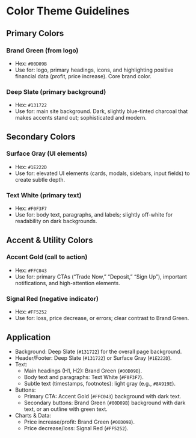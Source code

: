 # Color Theme Guidelines

## Primary Colors

### Brand Green (from logo)
- Hex: `#00D09B`
- Use for: logo, primary headings, icons, and highlighting positive financial data (profit, price increase). Core brand color.

### Deep Slate (primary background)
- Hex: `#131722`
- Use for: main site background. Dark, slightly blue-tinted charcoal that makes accents stand out; sophisticated and modern.

## Secondary Colors

### Surface Gray (UI elements)
- Hex: `#1E222D`
- Use for: elevated UI elements (cards, modals, sidebars, input fields) to create subtle depth.

### Text White (primary text)
- Hex: `#F0F3F7`
- Use for: body text, paragraphs, and labels; slightly off-white for readability on dark backgrounds.

## Accent & Utility Colors

### Accent Gold (call to action)
- Hex: `#FFC043`
- Use for: primary CTAs (“Trade Now,” “Deposit,” “Sign Up”), important notifications, and high-attention elements.

### Signal Red (negative indicator)
- Hex: `#FF5252`
- Use for: loss, price decrease, or errors; clear contrast to Brand Green.

## Application

- Background: Deep Slate (`#131722`) for the overall page background.
- Header/Footer: Deep Slate (`#131722`) or Surface Gray (`#1E222D`).
- Text:
    - Main headings (H1, H2): Brand Green (`#00D09B`).
    - Body text and paragraphs: Text White (`#F0F3F7`).
    - Subtle text (timestamps, footnotes): light gray (e.g., `#8A919E`).
- Buttons:
    - Primary CTA: Accent Gold (`#FFC043`) background with dark text.
    - Secondary buttons: Brand Green (`#00D09B`) background with dark text, or an outline with green text.
- Charts & Data:
    - Price increase/profit: Brand Green (`#00D09B`).
    - Price decrease/loss: Signal Red (`#FF5252`).
